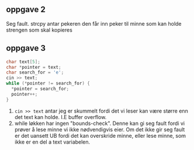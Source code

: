 ## oppgave 2
Seg fault. strcpy antar pekeren den får inn peker til minne som kan holde strengen som skal kopieres 

## oppgave 3
```cpp
char text[5];
char *pointer = text;
char search_for = 'e';
cin >> text;
while (*pointer != search_for) {
  *pointer = search_for;
  pointer++;
}
```

1. `cin >> text` antar jeg er skummelt fordi det vi leser kan være større enn det text kan holde. I.E buffer overflow.
2. while løkken har ingen "bounds-check". Denne kan gi seg fault fordi vi prøver å lese minne vi ikke nødvendigvis eier. Om det ikke gir seg fault er det uansett UB fordi det kan overskride minne, eller lese minne, som ikke er en del a text variabelen.
